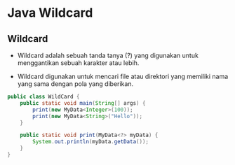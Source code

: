 # Java Wildcard

## Wildcard

- Wildcard adalah sebuah tanda tanya (?) yang digunakan untuk menggantikan sebuah karakter atau lebih.

- Wildcard digunakan untuk mencari file atau direktori yang memiliki nama yang sama dengan pola yang diberikan.

```java
public class WildCard {
    public static void main(String[] args) {
        print(new MyData<Integer>(100));
        print(new MyData<String>("Hello"));
    }

    public static void print(MyData<?> myData) {
        System.out.println(myData.getData());
    }
}
```